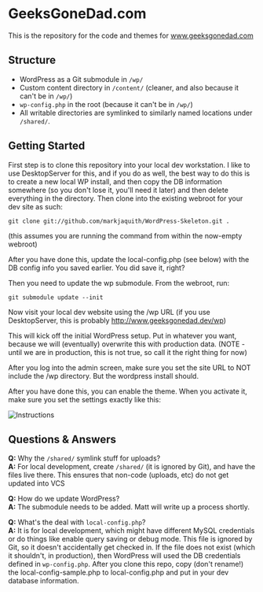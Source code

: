 # GeeksGoneDad.com

This is the repository for the code and themes for www.geeksgonedad.com

## Structure

* WordPress as a Git submodule in `/wp/`
* Custom content directory in `/content/` (cleaner, and also because it can't be in `/wp/`)
* `wp-config.php` in the root (because it can't be in `/wp/`)
* All writable directories are symlinked to similarly named locations under `/shared/`.

## Getting Started

First step is to clone this repository into your local dev workstation. I like to use DesktopServer for this, and if you do as well, the best way to do this is to create a new local WP install, and then copy the DB information somewhere (so you don't lose it, you'll need it later) and then delete everything in the directory. Then clone into the existing webroot for your dev site as such:

	git clone git://github.com/markjaquith/WordPress-Skeleton.git .
	
(this assumes you are running the command from within the now-empty webroot)

After you have done this, update the local-config.php (see below) with the DB config info you saved earlier. You did save it, right?

Then you need to update the wp submodule. From the webroot, run:

	git submodule update --init
	
Now visit your local dev website using the /wp URL (if you use DesktopServer, this is probably http://www.geeksgonedad.dev/wp)

This will kick off the initial WordPress setup. Put in whatever you want, because we will (eventually) overwrite this with production data. (NOTE - until we are in production, this is not true, so call it the right thing for now)

After you log into the admin screen, make sure you set the site URL to NOT include the /wp directory. But the wordpress install should.

After you have done this, you can enable the theme. When you activate it, make sure you set the settings exactly like this:

![Instructions](http://i.imgur.com/evJJCLE.png)


## Questions & Answers

**Q:** Why the `/shared/` symlink stuff for uploads?  
**A:** For local development, create `/shared/` (it is ignored by Git), and have the files live there. This ensures that non-code (uploads, etc) do not get updated into VCS

**Q:** How do we update WordPress?  
**A:** The submodule needs to be added. Matt will write up a process shortly.

**Q:** What's the deal with `local-config.php`?  
**A:** It is for local development, which might have different MySQL credentials or do things like enable query saving or debug mode. This file is ignored by Git, so it doesn't accidentally get checked in. If the file does not exist (which it shouldn't, in production), then WordPress will used the DB credentials defined in `wp-config.php`. After you clone this repo, copy (don't rename!) the local-config-sample.php to local-config.php and put in your dev database information.


